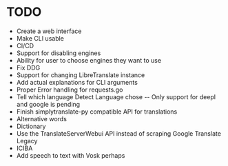 # TODO
- Create a web interface
- Make CLI usable
- CI/CD
- Support for disabling engines
- Ability for user to choose engines they want to use
- Fix DDG
- Support for changing LibreTranslate instance
- Add actual explanations for CLI arguments
- Proper Error handling for requests.go
- Tell which language Detect Language chose -- Only support for deepl and google is pending
- Finish simplytranslate-py compatible API for translations
- Alternative words
- Dictionary
- Use the TranslateServerWebui API instead of scraping Google Translate Legacy 
- ICIBA
- Add speech to text with Vosk perhaps
